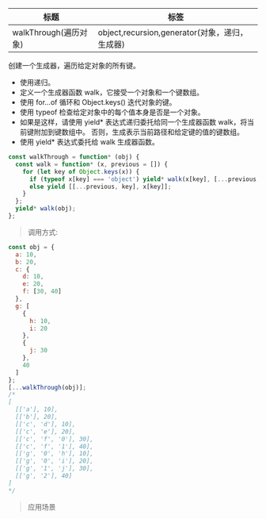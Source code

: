 | 标题                  | 标签                                           |
| --------------------- | ---------------------------------------------- |
| walkThrough(遍历对象) | object,recursion,generator(对象，递归，生成器) |

创建一个生成器，遍历给定对象的所有键。

- 使用递归。
- 定义一个生成器函数 walk，它接受一个对象和一个键数组。
- 使用 for...of 循环和 Object.keys() 迭代对象的键。
- 使用 typeof 检查给定对象中的每个值本身是否是一个对象。
- 如果是这样，请使用 yield\* 表达式递归委托给同一个生成器函数 walk，将当前键附加到键数组中。 否则，生成表示当前路径和给定键的值的键数组。
- 使用 yield\* 表达式委托给 walk 生成器函数。

```js
const walkThrough = function* (obj) {
  const walk = function* (x, previous = []) {
    for (let key of Object.keys(x)) {
      if (typeof x[key] === 'object') yield* walk(x[key], [...previous, key]);
      else yield [[...previous, key], x[key]];
    }
  };
  yield* walk(obj);
};
```

> 调用方式:

```js
const obj = {
  a: 10,
  b: 20,
  c: {
    d: 10,
    e: 20,
    f: [30, 40]
  },
  g: [
    {
      h: 10,
      i: 20
    },
    {
      j: 30
    },
    40
  ]
};
[...walkThrough(obj)];
/*
[
  [['a'], 10],
  [['b'], 20],
  [['c', 'd'], 10],
  [['c', 'e'], 20],
  [['c', 'f', '0'], 30],
  [['c', 'f', '1'], 40],
  [['g', '0', 'h'], 10],
  [['g', '0', 'i'], 20],
  [['g', '1', 'j'], 30],
  [['g', '2'], 40]
]
*/
```

> 应用场景
